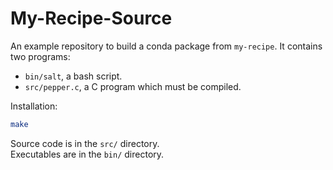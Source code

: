# My-Recipe-Source

An example repository to build a conda package from `my-recipe`. It contains two programs:
  * `bin/salt`, a bash script.
  * `src/pepper.c`, a C program which must be compiled.

Installation:
```bash
make
```

Source code is in the `src/` directory.  
Executables are in the `bin/` directory.
